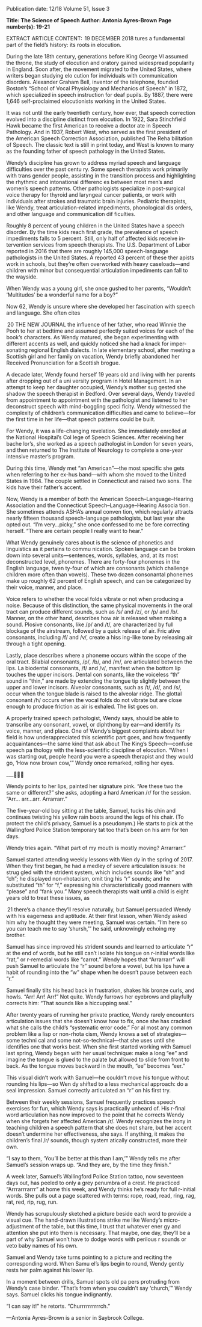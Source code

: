 Publication date: 12/18
Volume 51, Issue 3

**Title: The Science of Speech**
**Author: Antonia Ayres-Brown**
**Page number(s): 19-21**

EXTRACT ARTICLE CONTENT:
 19
DECEMBER 2018
tures a fundamental part of the field’s history: its roots 
in elocution.

During the late 18th century, generations before 
King George VI assumed the throne, the study of 
elocution and oratory gained widespread popularity 
in England. Soon after, the movement migrated to 
the United States, where writers began studying elo­
cution for individuals with communication disorders. 
Alexander Graham Bell, inventor of the telephone, 
founded Boston’s “School of Vocal Physiology and 
Mechanics of Speech” in 1872, which specialized 
in speech instruction for deaf pupils. By 1887, there 
were 1,646 self-proclaimed elocutionists working in 
the United States.

It was not until the early twentieth century, how­
ever, that speech correction evolved into a discipline 
distinct from elocution. In 1922, Sara Stinchfield 
Hawk became the first American to receive a doctor­
ate in Speech Pathology. And in 1937, Robert West, 
who served as the first president of the American 
Speech Correction Association, published The Reha­
bilitation of Speech. The classic text is still in print 
today, and West is known to many as the founding 
father of speech pathology in the United States.

Wendy’s discipline has grown to address myriad 
speech and language difficulties over the past centu­
ry. Some speech therapists work primarily with trans­
gender people, assisting in the transition process and 
highlighting the rhythmic and intonational differenc­
es between most men’s and women’s speech patterns. 
Other pathologists specialize in post-surgical voice 
therapy for thyroid and laryngeal cancer patients, 
or work with individuals after strokes and traumatic 
brain injuries. Pediatric therapists, like Wendy, treat 
articulation-related impediments, phonological dis­
orders, and other language and communication dif­
ficulties.

Roughly 8 percent of young children in the United 
States have a speech disorder. By the time kids reach 
first grade, the prevalence of speech impediments falls 
to 5 percent. Still, only half of affected kids receive in­
tervention services from speech therapists. The U.S. 
Department of Labor reported in 2016 that there are 
roughly 145,000 speech-language pathologists in the 
United States. A reported 43 percent of these ther­
apists work in schools, but they’re often overworked 
with heavy caseloads—and children with minor but 
consequential articulation impediments can fall to 
the wayside.


When Wendy was a young girl, she once gushed to 
her parents, “Wouldn’t ‘Multitudes’ be a wonderful 
name for a boy?”

Now 62, Wendy is unsure where she developed her 
fascination with speech and language. She often cites 


 20
THE  NEW  JOURNAL
the influence of her father, who read Winnie the Pooh 
to her at bedtime and assumed perfectly suited voices 
for each of the book’s characters. As Wendy matured, 
she began experimenting with different accents as 
well, and quickly noticed she had a knack for imper­
sonating regional English dialects. In late elementary 
school, after meeting a Scottish girl and her family 
on vacation, Wendy briefly abandoned her Received 
Pronunciation for a Scottish brogue. 

A decade later, Wendy found herself 19 years old 
and living with her parents after dropping out of a uni­
versity program in Hotel Management. In an attempt 
to keep her daughter occupied, Wendy’s mother sug­
gested she shadow the speech therapist in Bedford. 
Over several days, Wendy traveled from appointment 
to appointment with the pathologist and listened to 
her deconstruct speech with mind-boggling speci­
ficity. Wendy witnessed the complexity of children’s 
communication difficulties and came to believe—for 
the first time in her life—that speech patterns could 
be built.

For Wendy, it was a life-changing revelation. She 
immediately enrolled at the National Hospital’s Col­
lege of Speech Sciences. After receiving her bache­
lor’s, she worked as a speech pathologist in London 
for seven years, and then returned to The Institute of 
Neurology to complete a one-year intensive master’s 
program.

During this time, Wendy met “an American”—the 
most specific she gets when referring to her ex-hus­
band—with whom she moved to the United States in 
1984. The couple settled in Connecticut and raised 
two sons. The kids have their father’s accent.

Now, Wendy is a member of both the American 
Speech–Language–Hearing Association and the 
Connecticut Speech–Language–Hearing Associa­
tion. She sometimes attends ASHA’s annual conven­
tion, which regularly attracts nearly fifteen thousand 
speech-language pathologists, but last year she opted 
out. “I’m very…picky,” she once confessed to me be­
fore correcting herself. “There are certain people I 
really want to hear.”

What Wendy genuinely cares about is the science 
of phonetics and linguistics as it pertains to commu­
nication. Spoken language can be broken down into 
several units—sentences, words, syllables, and, at 
its most deconstructed level, phonemes. There are 
forty-four phonemes in the English language, twen­
ty-four of which are consonants (which challenge 
children more often than vowels). These two dozen 
consonantal phonemes make up roughly 62 percent 
of English speech, and can be categorized by their 
voice, manner, and place.

Voice refers to whether the vocal folds vibrate or not 
when producing a noise. Because of this distinction, 
the same physical movements in the oral tract can 
produce different sounds, such as /s/ and /z/, or /p/ 
and /b/. Manner, on the other hand, describes how air 
is released when making a sound. Plosive consonants, 
like /p/ and /t/, are characterized by full blockage of 
the airstream, followed by a quick release of air. Fric­
ative consonants, including /f/ and /v/, create a hiss­
ing-like tone by releasing air through a tight opening.

Lastly, place describes where a phoneme occurs 
within the scope of the oral tract. Bilabial consonants, 
/p/, /b/, and /m/, are articulated between the lips. La­
biodental consonants, /f/ and /v/, manifest when the 
bottom lip touches the upper incisors. Dental con­
sonants, like the voiceless “th” sound in “thin,” are 
made by extending the tongue tip slightly between 
the upper and lower incisors. Alveolar consonants, 
such as /t/, /d/, and /s/, occur when the tongue blade 
is raised to the alveolar ridge. The glottal consonant 
/h/ occurs when the vocal folds do not vibrate but are 
close enough to produce friction as air is exhaled. 
The list goes on.

A properly trained speech pathologist, Wendy says, 
should be able to transcribe any consonant, vowel, or 
diphthong by ear—and identify its voice, manner, and 
place. One of Wendy’s biggest complaints about her 
field is how underappreciated this scientific part goes, 
and how frequently acquaintances—the same kind 
that ask about The King’s Speech—confuse speech pa­
thology with the less-scientific discipline of elocution. 
“When I was starting out, people heard you were a 
speech therapist and they would go, ‘How now brown 
cow,’” Wendy once remarked, rolling her eyes.

___

Wendy points to her lips, painted her signature 
pink. “Are these two the same or different?” she asks, 
adopting a hard American /r/ for the session. “Arr…
arr…arr. Arrarrarr.”

The five-year-old boy sitting at the table, Samuel, 
tucks his chin and continues twisting his yellow rain 
boots around the legs of his chair. (To protect the 
child’s privacy, Samuel is a pseudonym.) He starts to 
pick at the Wallingford Police Station temporary tat­
too that’s been on his arm for ten days.

Wendy tries again. “What part of my mouth is 
mostly moving? Arrarrarr.”

Samuel started attending weekly lessons with Wen­
dy in the spring of 2017. When they first began, he 
had a medley of severe articulation issues: he strug­
gled with the strident system, which includes sounds 
like “sh” and “ch”; he displayed non-rhotacism, omit­
ting his “r” sounds; and he substituted “th” for “f,” 
expressing his characteristically good manners with 
“please” and “fank you.” Many speech therapists wait 
until a child is eight years old to treat these issues, as 


 21
there’s a chance they’ll resolve naturally, but Samuel 
persuaded Wendy with his eagerness and aptitude. 
At their first lesson, when Wendy asked him why he 
thought they were meeting, Samuel was certain. “I’m 
here so you can teach me to say ‘shursh,’” he said, 
unknowingly echoing my brother.

Samuel has since improved his strident sounds 
and learned to articulate “r” at the end of words, but 
he still can’t isolate his tongue on r-initial words like 
“rat,” or r-remedial words like “carrot.” Wendy hopes 
that “Arrarrarr” will push Samuel to articulate the 
“r” sound before a vowel, but his lips have a habit of 
rounding into the “w” shape when he doesn’t pause 
between each “r.”

Samuel finally tilts his head back in frustration, 
shakes his bronze curls, and howls. “Arr! Arr! Arr!” 
Not quite. Wendy furrows her eyebrows and playfully 
corrects him: “That sounds like a hiccupping seal.”

After twenty years of running her private practice, 
Wendy rarely encounters articulation issues that she 
doesn’t know how to fix, once she has cracked what 
she calls the child’s “systematic error code.” For al­
most any common problem like a lisp or non-rhota­
cism, Wendy knows a set of strategies—some techni­
cal and some not-so-technical—that she uses until she 
identifies one that works best. When she first started 
working with Samuel last spring, Wendy began with 
her usual technique: make a long “ee” and imagine 
the tongue is glued to the palate but allowed to slide 
from front to back. As the tongue moves backward in 
the mouth, “ee” becomes “eer.”

This visual didn’t work with Samuel—he couldn’t 
move his tongue without rounding his lips—so Wen­
dy shifted to a less mechanical approach: do a seal 
impression. Samuel correctly articulated an “r” on his 
first try.

Between their weekly sessions, Samuel frequently 
practices speech exercises for fun, which Wendy says 
is practically unheard of. His r-final word articulation 
has now improved to the point that he corrects Wendy 
when she forgets her affected American /r/. Wendy 
recognizes the irony in teaching children a speech 
pattern that she does not share, but her accent doesn’t 
undermine her effectiveness, she says. If anything, it 
makes the children’s final /r/ sounds, though system­
atically constructed, more their own.

“I say to them, ‘You’ll be better at this than I am,’” 
Wendy tells me after Samuel’s session wraps up. “And 
they are, by the time they finish.”


A week later, Samuel’s Wallingford Police Station 
tattoo, now seventeen days out, has peeled to only a 
grey penumbra of a crest. He practiced “Arrrarrrarrr” 
at home this week, and Wendy thinks he’s ready for 
full r-initial words. She pulls out a page scattered with 
terms: rope, road, read, ring, rag, rat, red, rip, rug, run.

Wendy has scrupulously sketched a picture beside 
each word to provide a visual cue. The hand-drawn 
illustrations strike me like Wendy’s micro-adjustment 
of the table, but this time, I trust that whatever ener­
gy and attention she put into them is necessary. That 
maybe, one day, they’ll be a part of why Samuel won’t 
have to dodge words with perilous r sounds or veto 
baby names of his own.

Samuel and Wendy take turns pointing to a picture 
and reciting the corresponding word. When Samu­
el’s lips begin to round, Wendy gently rests her palm 
against his lower lip. 

In a moment between drills, Samuel spots old pa­
pers protruding from Wendy’s case binder. “That’s 
from when you couldn’t say ‘church,’” Wendy says. 
Samuel clicks his tongue indignantly.

“I can say it!” he retorts. “Churrrrrrrrrrch.”

—Antonia Ayres-Brown is a senior in 
Saybrook College.